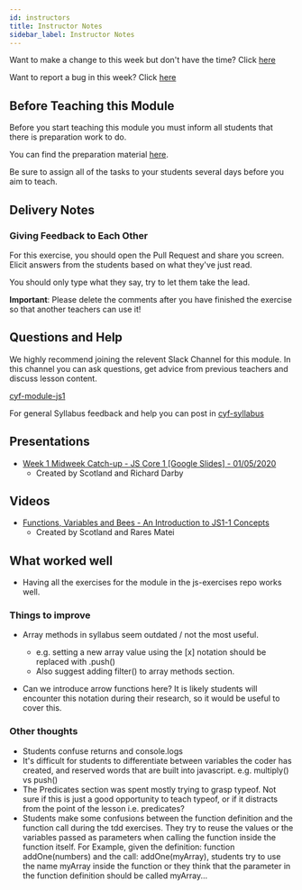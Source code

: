 ```yaml
---
id: instructors
title: Instructor Notes
sidebar_label: Instructor Notes
---
```


Want to make a change to this week but don't have the time? Click [here](https://github.com/CodeYourFuture/syllabus/issues/new?assignees=&labels=enhancement&template=change-request.md&title=)

Want to report a bug in this week? Click [here](https://github.com/CodeYourFuture/syllabus/issues/new?assignees=&labels=bug&template=bug-report.md&title=)

## Before Teaching this Module

Before you start teaching this module you must inform all students that there is preparation work to do.

You can find the preparation material [here](../preparation).

Be sure to assign all of the tasks to your students several days before you aim to teach.

## Delivery Notes

### Giving Feedback to Each Other

For this exercise, you should open the Pull Request and share you screen. Elicit answers from the students based on what they've just read.

You should only type what they say, try to let them take the lead.

**Important**: Please delete the comments after you have finished the exercise so that another teachers can use it!

## Questions and Help

We highly recommend joining the relevent Slack Channel for this module. In this channel you can ask questions, get advice from previous teachers and discuss lesson content.

[cyf-module-js1](https://codeyourfuture.slack.com/archives/C7RBFFKUK)

For general Syllabus feedback and help you can post in [cyf-syllabus](https://codeyourfuture.slack.com/archives/C012UUW69S8)

## Presentations

- [Week 1 Midweek Catch-up - JS Core 1 [Google Slides] - 01/05/2020](https://drive.google.com/open?id=1iyqMSJUhaDSIdRQeguqxt_GZwKCwFk4cvikZpwK5Emo)
  - Created by Scotland and Richard Darby

## Videos

- [Functions, Variables and Bees - An Introduction to JS1-1 Concepts](https://youtu.be/58zaP4gumpA)
  - Created by Scotland and Rares Matei

## What worked well

- Having all the exercises for the module in the js-exercises repo works well.

### Things to improve

- Array methods in syllabus seem outdated / not the most useful.

  - e.g. setting a new array value using the [x] notation should be replaced with .push()
  - Also suggest adding filter() to array methods section.

- Can we introduce arrow functions here? It is likely students will encounter this notation during their research, so it would be useful to cover this.

### Other thoughts

- Students confuse returns and console.logs
- It's difficult for students to differentiate between variables the coder has created, and reserved words that are built into javascript. e.g. multiply() vs push()
- The Predicates section was spent mostly trying to grasp typeof. Not sure if this is just a good opportunity to teach typeof, or if it distracts from the point of the lesson i.e. predicates?
- Students make some confusions between the function definition and the function call during the tdd exercises. They try to reuse the values or the variables passed as parameters when calling the function inside the function itself. For Example, given the definition: function addOne(numbers) and the call: addOne(myArray), students try to use the name myArray inside the function or they think that the parameter in the function definition should be called myArray...
